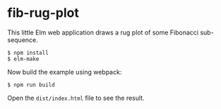 # fib-rug-plot

This little Elm web application draws a rug plot of some Fibonacci
sub-sequence.

```
$ npm install
$ elm-make
```

Now build the example using webpack:

```
$ npm run build
```

Open the `dist/index.html` file to see the result.
